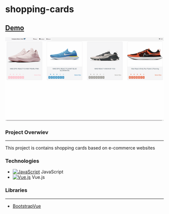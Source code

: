 # shopping-cards

## [Demo](https://shoppingcardskmy.netlify.app/)

<img src="https://raw.githubusercontent.com/kamilmuratyilmaz/shopping-cards/master/shopping-cards.gif" alt="shopping-cards" width="600" />

### Project Overwiev
---

This project is contains shopping cards based on e-commerce websites

### Technologies
- <a href="https://developer.mozilla.org/en-US/docs/Web/JavaScript" title="JavaScript"><img src="https://github.com/get-icon/geticon/raw/master/icons/javascript.svg" alt="JavaScript" width="19px" height="15px"></a> JavaScript 
- <a href="https://vuejs.org/" title="Vue.js"><img src="https://github.com/get-icon/geticon/raw/master/icons/vue.svg" alt="Vue.js" width="19px" height="15px"></a> Vue.js 

### Libraries
---
- [BootstrapVue]


[BootstrapVue]: https://bootstrap-vue.org/